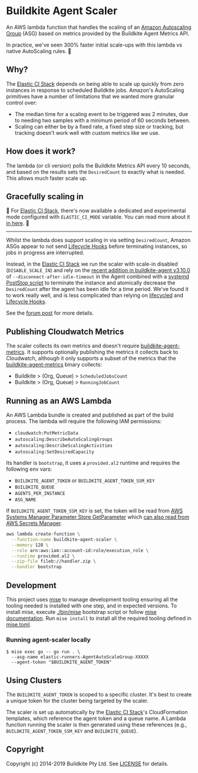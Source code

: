 # Buildkite Agent Scaler

An AWS lambda function that handles the scaling of an
[Amazon Autoscaling Group](https://docs.aws.amazon.com/autoscaling/ec2/userguide/AutoScalingGroup.html)
(ASG) based on metrics provided by the Buildkite Agent Metrics API.

In practice, we've seen 300% faster initial scale-ups with this lambda vs native AutoScaling rules.
🚀

## Why?

The [Elastic CI Stack][] depends on being able to scale up quickly from zero instances in response
to scheduled Buildkite jobs. Amazon's AutoScaling primitives have a number of limitations that we
wanted more granular control over:

* The median time for a scaling event to be triggered was 2 minutes, due to needing two samples with
  a minimum period of 60 seconds between.
* Scaling can either be by a fixed rate, a fixed step size or tracking, but tracking doesn't work
  well with custom metrics like we use.

## How does it work?

The lambda (or cli version) polls the Buildkite Metrics API every 10 seconds, and based on the
results sets the `DesiredCount` to exactly what is needed. This allows much faster scale up.

## Gracefully scaling in
:construction: For [Elastic CI Stack][], there's now available a dedicated and experimental mode configured with `ELASTIC_CI_MODE` variable. You can read more about it [in here](./docs/elastic_ci_mode.md). :construction:
___

Whilst the lambda does support scaling in via setting `DesiredCount`, Amazon ASGs appear to not send
[Lifecycle Hooks][] before terminating instances, so jobs in progress are interrupted.

Instead, in the [Elastic CI Stack][] we run the scaler with scale-in disabled (`DISABLE_SCALE_IN`)
and rely on the
[recent addition in buildkite-agent v3.10.0](https://github.com/buildkite/agent/releases/tag/v3.10.0)
of `--disconnect-after-idle-timeout` in the Agent combined with a
[systemd PostStop script](https://github.com/buildkite/elastic-ci-stack-for-aws/blob/00c45ab47160b1d1d44c0b3bea8456456444c60e/packer/linux/conf/bin/bk-install-elastic-stack.sh#L136-L143)
to terminate the instance and atomically decrease the `DesiredCount` after the agent has been idle
for a time period. We've found it to work really well, and is less complicated than relying on
[lifecycled] and [Lifecycle Hooks][].

See the [forum post](https://forum.buildkite.community/t/experimental-lambda-based-scaler/425) for more details.

## Publishing Cloudwatch Metrics

The scaler collects its own metrics and doesn't require [buildkite-agent-metrics][]. It supports
optionally publishing the metrics it collects back to Cloudwatch, although it only supports a subset
of the metrics that the [buildkite-agent-metrics][] binary collects:

* Buildkite > (Org, Queue) > `ScheduledJobsCount`
* Buildkite > (Org, Queue) > `RunningJobCount`

## Running as an AWS Lambda

An AWS Lambda bundle is created and published as part of the build process. The lambda will require
the following IAM permissions:

- `cloudwatch:PutMetricData`
- `autoscaling:DescribeAutoScalingGroups`
- `autoscaling:DescribeScalingActivities`
- `autoscaling:SetDesiredCapacity`

Its handler is `bootstrap`, it uses a `provided.al2` runtime and requires the following env vars:

- `BUILDKITE_AGENT_TOKEN` or `BUILDKITE_AGENT_TOKEN_SSM_KEY`
- `BUILDKITE_QUEUE`
- `AGENTS_PER_INSTANCE`
- `ASG_NAME`

If `BUILDKITE_AGENT_TOKEN_SSM_KEY` is set, the token will be read from
[AWS Systems Manager Parameter Store GetParameter](https://docs.aws.amazon.com/systems-manager/latest/APIReference/API_GetParameter.html)
which [can also read from AWS Secrets Manager](https://docs.aws.amazon.com/systems-manager/latest/userguide/integration-ps-secretsmanager.html).

```bash
aws lambda create-function \
  --function-name buildkite-agent-scaler \
  --memory 128 \
  --role arn:aws:iam::account-id:role/execution_role \
  --runtime provided.al2 \
  --zip-file fileb://handler.zip \
  --handler bootstrap
```

## Development
This project uses [mise](https://mise.jdx.dev/) to manage development tooling ensuring all the tooling needed is installed with one step, and in expected versions.
To install mise, execute [./bin/mise](./bin/mise) bootstrap script or follow [mise documentation](https://mise.jdx.dev/installing-mise.html). 
Run `mise install` to install all the required tooling defined in [mise.toml](./mise.toml).

### Running agent-scaler locally

```
$ mise exec go -- go run . \
  --asg-name elastic-runners-AgentAutoScaleGroup-XXXXX
  --agent-token "$BUILDKITE_AGENT_TOKEN"
```

## Using Clusters

The `BUILDKITE_AGENT_TOKEN` is scoped to a specific cluster. It's best to create a unique token for
the cluster being targeted by the scaler.

The scaler is set up automatically by the [Elastic CI Stack][]'s CloudFormation templates, which
reference the agent token and a queue name. A Lambda function running the scaler is then generated
using these references (e.g., `BUILDKITE_AGENT_TOKEN_SSM_KEY` and `BUILDKITE_QUEUE`).


## Copyright

Copyright (c) 2014-2019 Buildkite Pty Ltd. See [LICENSE](./LICENSE.txt) for details.

[Elastic CI Stack]: https://github.com/buildkite/elastic-ci-stack-for-aws
[buildkite-agent-metrics]: https://github.com/buildkite/buildkite-agent-metrics
[Lifecycle Hooks]: https://docs.aws.amazon.com/autoscaling/ec2/userguide/lifecycle-hooks.html
[lifecycled]: https://github.com/buildkite/lifecycled
